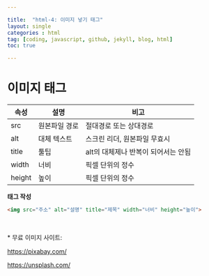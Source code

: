 ```yaml
---

title:  "html-4: 이미지 넣기 태그"
layout: single
categories : html
tag: [coding, javascript, github, jekyll, blog, html]
toc: true

---
```


# 이미지 태그

| 속성   | 설명          | 비고                                |
| ------ | ------------- | ----------------------------------- |
| src    | 원본파일 경로 | 절대경로 또는 상대경로              |
| alt    | 대체 텍스트   | 스크린 리더, 원본파일 무효시        |
| title  | 툴팁          | alt의 대체제나 반복이 되어서는 안됨 |
| width  | 너비          | 픽셀 단위의 정수                    |
| height | 높이          | 픽셀 단위의 정수                    |

**태그 작성**

```html
<img src="주소" alt="설명" title="제목" width="너비" height="높이">
```
<br>

\* 무료 이미지 사이트: 

https://pixabay.com/

https://unsplash.com/







